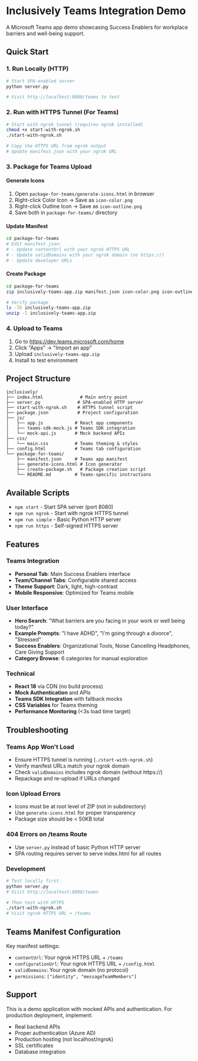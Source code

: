 # Inclusively Teams Integration Demo

A Microsoft Teams app demo showcasing Success Enablers for workplace barriers and well-being support.

## Quick Start

### 1. Run Locally (HTTP)
```bash
# Start SPA-enabled server
python server.py

# Visit http://localhost:8080/teams to test
```

### 2. Run with HTTPS Tunnel (For Teams)
```bash
# Start with ngrok tunnel (requires ngrok installed)
chmod +x start-with-ngrok.sh
./start-with-ngrok.sh

# Copy the HTTPS URL from ngrok output
# Update manifest.json with your ngrok URL
```

### 3. Package for Teams Upload

#### Generate Icons
1. Open `package-for-teams/generate-icons.html` in browser
2. Right-click Color Icon → Save as `icon-color.png`
3. Right-click Outline Icon → Save as `icon-outline.png`  
4. Save both in `package-for-teams/` directory

#### Update Manifest
```bash
cd package-for-teams
# Edit manifest.json:
# - Update contentUrl with your ngrok HTTPS URL
# - Update validDomains with your ngrok domain (no https://)
# - Update developer URLs
```

#### Create Package
```bash
cd package-for-teams
zip inclusively-teams-app.zip manifest.json icon-color.png icon-outline.png

# Verify package
ls -lh inclusively-teams-app.zip
unzip -l inclusively-teams-app.zip
```

### 4. Upload to Teams
1. Go to https://dev.teams.microsoft.com/home
2. Click "Apps" → "Import an app"
3. Upload `inclusively-teams-app.zip`
4. Install to test environment

## Project Structure

```
inclusively/
├── index.html              # Main entry point
├── server.py              # SPA-enabled HTTP server
├── start-with-ngrok.sh    # HTTPS tunnel script
├── package.json           # Project configuration
├── js/
│   ├── app.js            # React app components
│   ├── teams-sdk-mock.js # Teams SDK integration
│   └── mock-api.js       # Mock backend APIs
├── css/
│   └── main.css          # Teams theming & styles
├── config.html           # Teams tab configuration
└── package-for-teams/
    ├── manifest.json     # Teams app manifest
    ├── generate-icons.html # Icon generator
    ├── create-package.sh   # Package creation script
    └── README.md         # Teams-specific instructions
```

## Available Scripts

- `npm start` - Start SPA server (port 8080)
- `npm run ngrok` - Start with ngrok HTTPS tunnel
- `npm run simple` - Basic Python HTTP server
- `npm run https` - Self-signed HTTPS server

## Features

### Teams Integration
- **Personal Tab**: Main Success Enablers interface
- **Team/Channel Tabs**: Configurable shared access  
- **Theme Support**: Dark, light, high-contrast
- **Mobile Responsive**: Optimized for Teams mobile

### User Interface
- **Hero Search**: "What barriers are you facing in your work or well being today?"
- **Example Prompts**: "I have ADHD", "I'm going through a divorce", "Stressed"
- **Success Enablers**: Organizational Tools, Noise Cancelling Headphones, Care Giving Support
- **Category Browse**: 6 categories for manual exploration

### Technical
- **React 18** via CDN (no build process)
- **Mock Authentication** and APIs
- **Teams SDK Integration** with fallback mocks
- **CSS Variables** for Teams theming
- **Performance Monitoring** (<3s load time target)

## Troubleshooting

### Teams App Won't Load
- Ensure HTTPS tunnel is running (`./start-with-ngrok.sh`)
- Verify manifest URLs match your ngrok domain
- Check `validDomains` includes ngrok domain (without https://)
- Repackage and re-upload if URLs changed

### Icon Upload Errors  
- Icons must be at root level of ZIP (not in subdirectory)
- Use `generate-icons.html` for proper transparency
- Package size should be < 50KB total

### 404 Errors on /teams Route
- Use `server.py` instead of basic Python HTTP server
- SPA routing requires server to serve index.html for all routes

### Development
```bash
# Test locally first
python server.py
# Visit http://localhost:8080/teams

# Then test with HTTPS
./start-with-ngrok.sh
# Visit ngrok HTTPS URL + /teams
```

## Teams Manifest Configuration

Key manifest settings:
- `contentUrl`: Your ngrok HTTPS URL + `/teams`
- `configurationUrl`: Your ngrok HTTPS URL + `/config.html`  
- `validDomains`: Your ngrok domain (no protocol)
- `permissions`: `["identity", "messageTeamMembers"]`

## Support

This is a demo application with mocked APIs and authentication. For production deployment, implement:
- Real backend APIs
- Proper authentication (Azure AD)
- Production hosting (not localhost/ngrok)
- SSL certificates
- Database integration